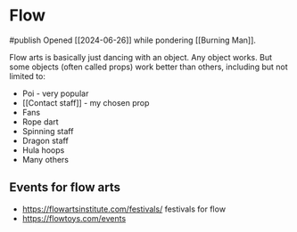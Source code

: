 # Flow
#publish 
Opened [[2024-06-26]] while pondering [[Burning Man]].

Flow arts is basically just dancing with an object. Any object works. But some objects (often called props) work better than others, including but not limited to:
- Poi - very popular
- [[Contact staff]] - my chosen prop
- Fans
- Rope dart
- Spinning staff
- Dragon staff
- Hula hoops
- Many others

## Events for flow arts
- https://flowartsinstitute.com/festivals/ festivals for flow 
- https://flowtoys.com/events

